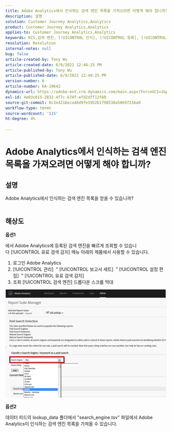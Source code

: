 ```yaml
---
title: Adobe Analytics에서 인식하는 검색 엔진 목록을 가져오려면 어떻게 해야 합니까?
description: 설명
solution: Customer Journey Analytics,Analytics
product: Customer Journey Analytics,Analytics
applies-to: Customer Journey Analytics,Analytics
keywords: KCS,검색 엔진, [!UICONTROL 인식], [!UICONTROL 등록], [!UICONTROL list], Adobe Analytics
resolution: Resolution
internal-notes: null
bug: false
article-created-by: Tony Wu
article-created-date: 6/9/2022 12:48:25 PM
article-published-by: Tony Wu
article-published-date: 6/9/2022 12:49:25 PM
version-number: 6
article-number: KA-19642
dynamics-url: https://adobe-ent.crm.dynamics.com/main.aspx?forceUCI=1&pagetype=entityrecord&etn=knowledgearticle&id=6c2d5c72-f2e7-ec11-bb3c-000d3a3b1c99
exl-id: 4e03c015-2832-4f7c-b74f-efd2dff12f60
source-git-commit: 0c3e421beca46d9fe1952b1f98538a50697216a0
workflow-type: tm+mt
source-wordcount: '115'
ht-degree: 4%

---
```


# Adobe Analytics에서 인식하는 검색 엔진 목록을 가져오려면 어떻게 해야 합니까?

## 설명

Adobe Analytics에서 인식하는 검색 엔진 목록을 얻을 수 있습니까?
<br> 

## 해상도


<b>옵션1</b>

에서 Adobe Analytics에 등록된 검색 엔진을 빠르게 조회할 수 있습니다 [!UICONTROL 유료 검색 감지] 메뉴 아래의 제품에서 사용할 수 있습니다.

1. 로그인 Adobe Analytics
2. [!UICONTROL 관리]  &quot; [!UICONTROL 보고서 세트]  &quot; [!UICONTROL 설정 편집]  &quot; [!UICONTROL 유료 검색 감지]
3. 조회 [!UICONTROL 검색 엔진] 드롭다운 스크롤 막대


![](assets/d35acf7a-a0e7-ec11-bb3c-000d3a3bd25c.png)

<b>옵션2</b>

데이터 피드의 lookup_data 폴더에서 &quot;search_engine.tsv&quot; 파일에서 Adobe Analytics이 인식하는 검색 엔진 목록을 가져올 수 있습니다.
